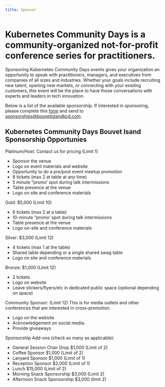 ```yaml
---
title: Sponsor
---
```


# Kubernetes Community Days is a community-organized not-for-profit conference series for practitioners.

Sponsoring Kubernetes Community Days events gives your organization an opportunity to speak with practitioners, managers, and executives from companies of all sizes and industries. Whether your goals include recruiting new talent, opening new markets, or connecting with your existing customers, this event will be the place to have those conversations with experts and leaders in tech innovation.

Below is a list of the available sponsorship. If interested in sponsoring, please complete this [form](sponsor-contract) and send to  [sponsorships@bouvetislandkcd.com](sponsorships@bouvetislandkcd.com).

## Kubernetes Community Days Bouvet Isand Sponsorship Opportunies

Platinum/Host: Contact us for pricing (Limit 1)

* Sponsor the venue
* Logo on event materials and website
* Opportunity to do a pre/post event meetup promotion
* 8  tickets (max 2 at table at any time)
* 5 minute “promo’ spot during talk intermissions 
* Table presence at the venue 
* Logo on site and conference materials 

Gold: $5,000 (Limit 10)

* 6 tickets (max 2 at a table)
* 10-minute “promo’ spot during talk intermissions 
* Table presence at the venue 
* Logo on-site and conference materials 

Silver: $3,000 (Limit 12)  

* 4 tickets (max 1 at the table)
* Shared table depending or a single shared swag table
* Logo on site and conference materials

Bronze: $1,000 (Limit 12)

* 2 tickets
* Logo on website
* Leave stickers/flyers/etc in dedicated public space (optional depending on space)

Community Sponsor: (Limit 12) 
This is for media outlets and other conferences that are interested in cross-promotion.

* Logo on the website 
* Acknowledgement on social media.
* Provide giveaways

Sponsorship Add-ons (check as many as applicable):

* General Session Chair Drop $1,000 (Limit of 2) 
* Coffee Sponsor $1,000 (Limit of 2)
* Lanyard Sponsor $1,000 (Limit of 1)
* Reception Sponsor $2,000 (Limit of 1)
* Lunch $15,000 (Limit of 2)
* Morning Snack Sponsorship $3,000 (Limit 2)
* Afternoon Snack Sponsorship $3,000 (limit 2)

